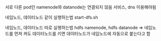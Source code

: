 서로 다른 pod인
namenode와 datanode는 연결되지 않음
서비스, dns 이용해야됨

네임노드, 데이터노드 같이 실행하는법
start-dfs.sh

네임노드, 데이터노드 따로 실행하는법
hdfs namenode, hdfs datanode => 네임노드를 먼져 켜도 데이터노드를 키면 데이터노드가 네임노드에 자동으로 붙는다고 함
